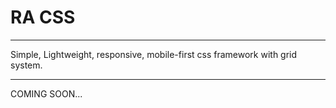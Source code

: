 # RA CSS

----------

Simple, Lightweight, responsive, mobile-first css framework with grid system.

----------

COMING SOON...
